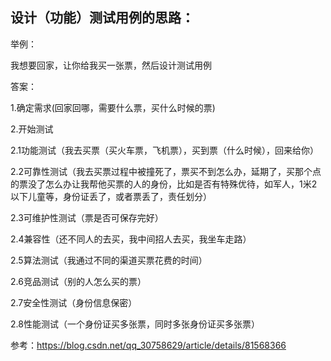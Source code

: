## 设计（功能）测试用例的思路：


举例：

我想要回家，让你给我买一张票，然后设计测试用例

答案：

1.确定需求(回家回哪，需要什么票，买什么时候的票)

2.开始测试

2.1功能测试（我去买票（买火车票，飞机票），买到票（什么时候），回来给你）

2.2可靠性测试（我去买票过程中被撞死了，票买不到怎么办，延期了，买那个点的票没了怎么办让我帮他买票的人的身份，比如是否有特殊优待，如军人，1米2以下儿童等，身份证丢了，或者票丢了，责任划分）

2.3可维护性测试（票是否可保存完好）

2.4兼容性（还不同人的去买，我中间招人去买，我坐车走路）

2.5算法测试（我通过不同的渠道买票花费的时间）

2.6竞品测试（别的人怎么买的票）

2.7安全性测试（身份信息保密）

2.8性能测试（一个身份证买多张票，同时多张身份证买多张票）

参考：https://blog.csdn.net/qq_30758629/article/details/81568366